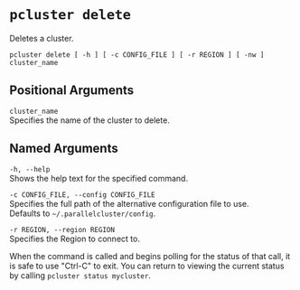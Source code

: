 # `pcluster delete`<a name="pcluster.delete"></a>

Deletes a cluster\.

```
pcluster delete [ -h ] [ -c CONFIG_FILE ] [ -r REGION ] [ -nw ] cluster_name
```

## Positional Arguments<a name="pcluster.delete.arg"></a>

`cluster_name`  
Specifies the name of the cluster to delete\.

## Named Arguments<a name="pcluster.delete.namedarg"></a>

`-h, --help`  
Shows the help text for the specified command\.

`-c CONFIG_FILE, --config CONFIG_FILE`  
Specifies the full path of the alternative configuration file to use\.  
Defaults to `~/.parallelcluster/config`\.

`-r REGION, --region REGION`  
Specifies the Region to connect to\.

When the command is called and begins polling for the status of that call, it is safe to use "Ctrl\-C" to exit\. You can return to viewing the current status by calling `pcluster status mycluster`\.